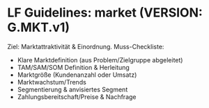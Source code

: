 # LF Guidelines: market (VERSION: G.MKT.v1)

Ziel: Marktattraktivität & Einordnung.
Muss-Checkliste:

- Klare Marktdefinition (aus Problem/Zielgruppe abgeleitet)
- TAM/SAM/SOM Definition & Herleitung
- Marktgröße (Kundenanzahl oder Umsatz)
- Marktwachstum/Trends
- Segmentierung & anvisiertes Segment
- Zahlungsbereitschaft/Preise & Nachfrage
